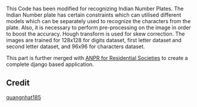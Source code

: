 This Code has been modified for recognizing Indian Number Plates.
The Indian Number plate has certain constraints which can utilised different models which can be separately used to recognize the characters from the plate.
Also, it is necessary to perform pre-processing on the image in order to boost the accuracy.
Hough transform is used for skew correction.
The images are trained for 128x128 for digits dataset, first letter dataset and second letter dataset, and 96x96 for characters dataset.

This part is further merged with [ANPR for Residential Societies](https://github.com/online5/FinalYearBEProject) to create a complete django based application.
## Credit
[quangnhat185](https://github.com/quangnhat185/Plate_detect_and_recognize)
